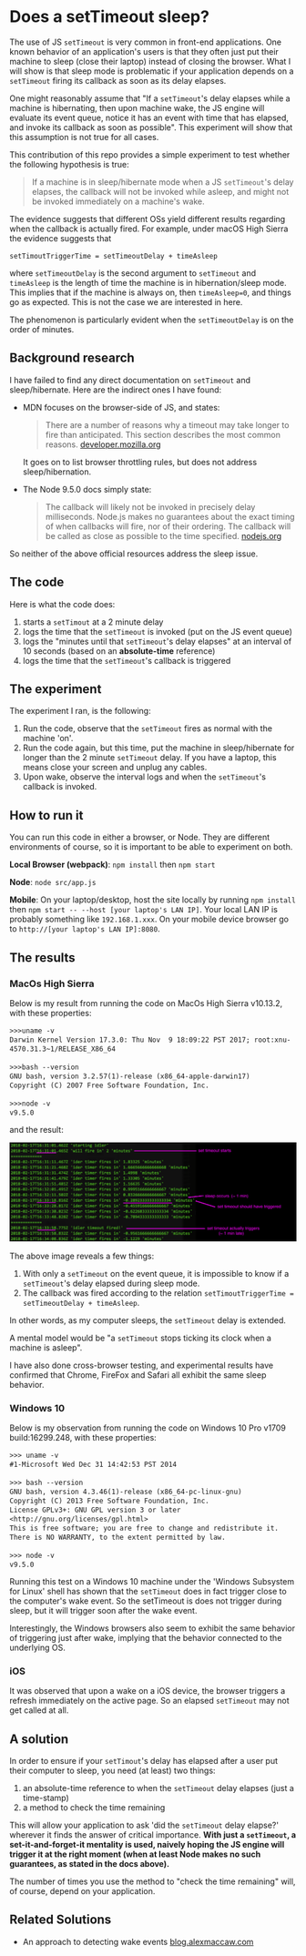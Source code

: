 # Does a setTimeout sleep?

The use of JS `setTimeout` is very common in front-end applications. One known behavior of an application's users is that they often just put their machine to sleep (close their laptop) instead of closing the browser. What I will show is that sleep mode is problematic if your application depends on a `setTimeout` firing its callback as soon as its delay elapses.

One might reasonably assume that "If a `setTimeout`'s delay elapses while a machine is hibernating, then upon machine wake, the JS engine will evaluate its event queue, notice it has an event with time that has elapsed, and invoke its callback as soon as possible".  This experiment will show that this assumption is not true for all cases.

This contribution of this repo provides a simple experiment to test whether the following hypothesis is true:

>If a machine is in sleep/hibernate mode when a JS `setTimeout`'s delay elapses, the callback will not be invoked while asleep, and might not be invoked immediately on a machine's wake.

The evidence suggests that different OSs yield different results regarding when the callback is actually fired. For example, under macOS High Sierra the evidence suggests that

```
setTimoutTriggerTime = setTimeoutDelay + timeAsleep
```

where `setTimeoutDelay` is the second argument to `setTimeout` and `timeAsleep` is the length of time the machine is in hibernation/sleep mode. This implies that if the machine is always on, then `timeAsleep=0`, and things go as expected. This is not the case we are interested in here.

The phenomenon is particularly evident when the `setTimeoutDelay` is on the order of minutes.

## Background research

I have failed to find any direct documentation on `setTimeout` and sleep/hibernate.  Here are the indirect ones I have found:

* MDN focuses on the browser-side of JS, and states:

    >There are a number of reasons why a timeout may take longer to fire than anticipated. This section describes the most common reasons. [developer.mozilla.org](https://developer.mozilla.org/en-US/docs/Web/API/WindowOrWorkerGlobalScope/setTimeout#Reasons_for_delays_longer_than_specified)

    It goes on to list browser throttling rules, but does not address sleep/hibernation.

* The Node 9.5.0 docs simply state:

    >The callback will likely not be invoked in precisely delay milliseconds. Node.js makes no guarantees about the exact timing of when callbacks will fire, nor of their ordering. The callback will be called as close as possible to the time specified. [nodejs.org](https://nodejs.org/api/timers.html#timers_settimeout_callback_delay_args)

So neither of the above official resources address the sleep issue.

## The code

Here is what the code does:

1. starts a `setTimout` at a 2 minute delay
2. logs the time that the `setTimeout` is invoked (put on the JS event queue)
3. logs the "minutes until that `setTimeout`'s delay elapses" at an interval of 10 seconds (based on an **absolute-time** reference)
4. logs the time that the `setTimeout`'s callback is triggered


## The experiment

The experiment I ran, is the following:

1. Run the code, observe that the `setTimeout` fires as normal with the machine 'on'.
2. Run the code again, but this time, put the machine in sleep/hibernate for longer than the 2 minute `setTimeout` delay. If you have a laptop, this means close your screen and unplug any cables.
3. Upon wake, observe the interval logs and when the `setTimeout`'s callback is invoked.

## How to run it

You can run this code in either a browser, or Node.  They are different environments of course, so it is important to be able to experiment on both.

**Local Browser (webpack)**: `npm install` then `npm start`

**Node**: `node src/app.js`

**Mobile**: On your laptop/desktop, host the site locally by running `npm install` then `npm start -- --host [your laptop's LAN IP]`. Your local LAN IP is probably something like `192.168.1.xxx`. On your mobile device browser go to `http://[your laptop's LAN IP]:8080`.

## The results

### MacOs High Sierra

Below is my result from running the code on MacOs High Sierra v10.13.2, with these properties:

```
>>>uname -v
Darwin Kernel Version 17.3.0: Thu Nov  9 18:09:22 PST 2017; root:xnu-4570.31.3~1/RELEASE_X86_64

>>>bash --version
GNU bash, version 3.2.57(1)-release (x86_64-apple-darwin17)
Copyright (C) 2007 Free Software Foundation, Inc.

>>>node -v
v9.5.0
```

and the result:

![node experiment](https://raw.githubusercontent.com/nwbauer/sleepy-set-timeout-experiment/b07d11b2974e4b7333f711faf30657668fc408a3/images/node.png)

The above image reveals a few things:

1. With only a `setTimeout` on the event queue, it is impossible to know if a `setTimeout`'s delay elapsed during sleep mode.
2. The callback was fired according to the relation `setTimoutTriggerTime = setTimeoutDelay + timeAsleep`.

In other words, as my computer sleeps, the `setTimeout` delay is extended.

A mental model would be "a `setTimeout` stops ticking its clock when a machine is asleep".

I have also done cross-browser testing, and experimental results have confirmed that Chrome, FireFox and Safari all exhibit the same sleep behavior.

###  Windows 10

Below is my observation from running the code on Windows 10 Pro v1709 build:16299.248, with these properties:

```
>>> uname -v
#1-Microsoft Wed Dec 31 14:42:53 PST 2014

>>> bash --version
GNU bash, version 4.3.46(1)-release (x86_64-pc-linux-gnu)
Copyright (C) 2013 Free Software Foundation, Inc.
License GPLv3+: GNU GPL version 3 or later <http://gnu.org/licenses/gpl.html>
This is free software; you are free to change and redistribute it.
There is NO WARRANTY, to the extent permitted by law.

>>> node -v
v9.5.0
```
Running this test on a Windows 10 machine under the 'Windows Subsystem for Linux' shell has shown that the `setTimeout` does in fact trigger close to the computer's wake event.  So the setTimeout is does not trigger during sleep, but it will trigger soon after the wake event.

Interestingly, the Windows browsers also seem to exhibit the same behavior of triggering just after wake, implying that the behavior connected to the underlying OS.

### iOS

It was observed that upon a wake on a iOS device, the browser triggers a refresh immediately on the active page.  So an elapsed `setTimeout` may not get called at all.

## A solution

In order to ensure if your `setTimout`'s delay has elapsed after a user put their computer to sleep, you need (at least) two things:

1. an absolute-time reference to when the `setTimeout` delay elapses (just a time-stamp)
2. a method to check the time remaining

This will allow your application to ask 'did the `setTimeout` delay elapse?' wherever it finds the answer of critical importance.  **With just a `setTimeout`, a set-it-and-forget-it mentality is used, naively hoping the JS engine will trigger it at the right moment (when at least Node makes no such guarantees, as stated in the docs above).**

The number of times you use the method to "check the time remaining" will, of course, depend on your application.

## Related Solutions

* An approach to detecting wake events [blog.alexmaccaw.com](https://blog.alexmaccaw.com/javascript-wake-event)

